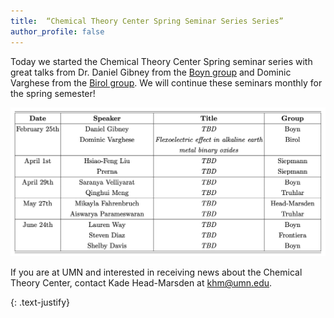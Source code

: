 ```yaml
---
title:  “Chemical Theory Center Spring Seminar Series Series”
author_profile: false
---
```

 
Today we started the Chemical Theory Center Spring seminar series with great talks from Dr. Daniel Gibney from the [Boyn group](https://boyn.chem.umn.edu/) and Dominic Varghese from the [Birol group](https://birol.cems.umn.edu/). We will continue these seminars monthly for the spring semester!

 <img src="/assets/images/CTC_spring_seminar_series_2025.jpeg" alt="">
 
If you are at UMN and interested in receiving news about the Chemical Theory Center, contact Kade Head-Marsden at  <a href = "mailto: khm@umn.edu">khm@umn.edu</a>. 

{: .text-justify}
